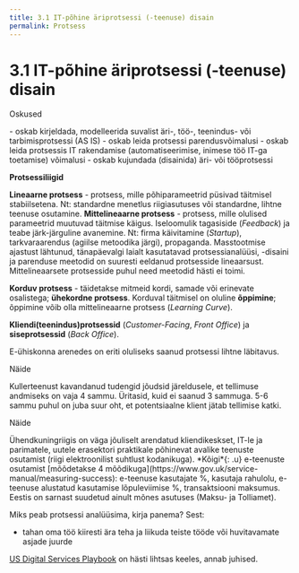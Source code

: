 ```yaml
---
title: 3.1 IT-põhine äriprotsessi (-teenuse) disain
permalink: Protsess
---
```


# 3.1 IT-põhine äriprotsessi (-teenuse) disain

<p class='tags'><span class='tag'>Oskused</span></p>
- oskab kirjeldada, modelleerida suvalist äri-, töö-, teenindus- või tarbimisprotsessi (AS IS)
- oskab leida protsessi parendusvõimalusi
- oskab leida protsessis IT rakendamise (automatiseerimise, inimese töö IT-ga toetamise) võimalusi
- oskab kujundada (disainida) äri- või tööprotsessi

__Protsessiliigid__

__Lineaarne protsess__ - protsess, mille põhiparameetrid püsivad täitmisel stabiilsetena. Nt: standardne menetlus riigiasutuses või standardne, lihtne teenuse osutamine. __Mittelineaarne protsess__ - protsess, mille olulised parameetrid muutuvad täitmise käigus. Iseloomulik tagasiside (_Feedback_) ja teabe järk-järguline avanemine. Nt: firma käivitamine (_Startup_), tarkvaraarendus (agiilse metoodika järgi), propaganda. Masstootmise ajastust lähtunud, tänapäevalgi laialt kasutatavad protsessianalüüsi, -disaini ja parenduse meetodid on suuresti eeldanud protsesside lineaarsust. Mittelineaarsete protsesside puhul need meetodid hästi ei toimi.

__Korduv protsess__ - täidetakse mitmeid kordi, samade või erinevate osalistega; __ühekordne protsess__. Korduval täitmisel on oluline __õppimine__; õppimine võib olla mittelineaarne protsess (_Learning Curve_).

__Kliendi(teenindus)protsessid__ (_Customer-Facing_, _Front Office_) ja __siseprotsessid__ (_Back Office_).

E-ühiskonna arenedes on eriti oluliseks saanud protsessi lihtne läbitavus.

<p class='tags'><span class='tag'>Näide</span></p>
Kullerteenust kavandanud tudengid jõudsid järeldusele, et tellimuse andmiseks on vaja 4 sammu. Üritasid, kuid ei saanud 3 sammuga. 5-6 sammu puhul on juba suur oht, et potentsiaalne klient jätab tellimise katki.

<p class='tags'><span class='tag'>Näide</span></p>
Ühendkuningriigis on väga jõuliselt arendatud kliendikeskset, IT-le ja parimatele, uutele erasektori praktikale põhinevat avalike teenuste osutamist (riigi elektroonilist suhtlust kodanikuga). *Kõigi*{: .u} e-teenuste osutamist [mõõdetakse 4 mõõdikuga](https://www.gov.uk/service-manual/measuring-success): e-teenuse kasutajate %, kasutaja rahulolu, e-teenuse alustatud kasutamise lõpuleviimise %, transaktsiooni maksumus. Eestis on sarnast suudetud ainult mõnes asutuses (Maksu- ja Tolliamet).  

Miks peab protsessi analüüsima, kirja panema? Sest:

- tahan oma töö kiiresti ära teha ja liikuda teiste tööde või huvitavamate asjade juurde

[US Digital Services Playbook](https://playbook.cio.gov/) on hästi lihtsas keeles, annab juhised.
